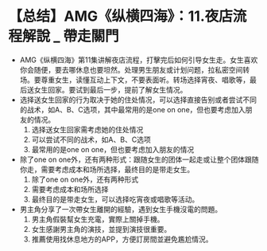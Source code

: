 # 【总结】AMG《纵横四海》：11.夜店流程解說 _ 帶走關門

-   AMG《纵横四海》第11集讲解夜店流程，打擊完后如何引导女生走。女生喜欢你会随便，要去哪休息也要坦然。处理男生朋友或计划问题，拉私密空间转场。要尊重女生，读懂互动上下文，不要表面听。转场选择宵夜、唱歌等，最后送女生回家。要试到最后一步，提前了解女生情况。
-   选择送女生回家的行为取决于她的住处情况，可以选择直接告别或者尝试不同的战术，如A、B、C选项，其中最常用的是one on one，但也要考虑加入朋友的情况。
    1.  选择送女生回家需考虑她的住处情况
    2.  可以尝试不同的战术，如A、B、C选项
    3.  最常用的是one on one，但也要考虑加入朋友的情况
-   除了one on one外，还有两种形式：跟随女生的团体一起走或让整个团体跟随你走，需要考虑成本和场所选择，最终目的是带走女生。
    1.  除了one on one外，还有两种形式
    2.  需要考虑成本和场所选择
    3.  最终目的是带走女生，可以选择吃宵夜或唱歌等活动。
-   男主角分享了一次帶女生離開的經驗，遇到女生手機沒電的問題。
    1.  男主角假裝幫女生充電，實際上關掉手機。
    2.  女生感謝男主角的演技，並提到演技很重要。
    3.  推薦使用找休息地方的APP，方便訂房間並避免尷尬情況。